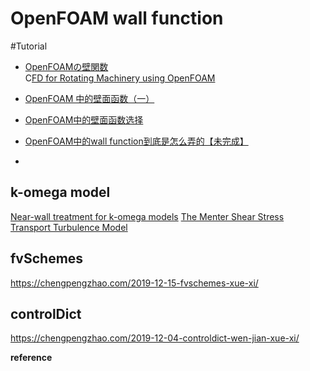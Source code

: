 # OpenFOAM wall function



#Tutorial

- [OpenFOAMの壁関数](https://www.slideshare.net/fumiyanozaki96/openfoam-36426892)  
  C[FD for Rotating Machinery using OpenFOAM](https://www.slideshare.net/fumiyanozaki96/cfd-for-rotating-machinery-using-openfoam)

- [OpenFOAM 中的壁面函数（一）](http://xiaopingqiu.github.io/2016/04/25/wallFunctions1/)

- [OpenFOAM中的壁面函数选择](https://zhuanlan.zhihu.com/p/30587732)

- [OpenFOAM中的wall function到底是怎么弄的【未完成】](https://zhuanlan.zhihu.com/p/32520364)
- 

## k-omega model  
[Near-wall treatment for k-omega models](https://www.cfd-online.com/Wiki/Near-wall_treatment_for_k-omega_models)
[The Menter Shear Stress Transport Turbulence Model](https://turbmodels.larc.nasa.gov/sst.html)



## fvSchemes  

https://chengpengzhao.com/2019-12-15-fvschemes-xue-xi/


## controlDict  

https://chengpengzhao.com/2019-12-04-controldict-wen-jian-xue-xi/




**reference**  

